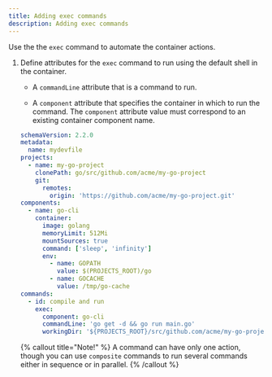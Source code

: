```yaml
---
title: Adding exec commands
description: Adding exec commands
---
```


Use the the `exec` command to automate the container actions.

1. Define attributes for the `exec` command to run using the default
    shell in the container.

    - A `commandLine` attribute that is a command to run.

    - A `component` attribute that specifies the container in which to
      run the command. The `component` attribute value must correspond
      to an existing container component name.

    ```yaml {% filename="devfile.yaml" %}
    schemaVersion: 2.2.0
    metadata:
      name: mydevfile
    projects:
      - name: my-go-project
        clonePath: go/src/github.com/acme/my-go-project
        git:
          remotes:
            origin: 'https://github.com/acme/my-go-project.git'
    components:
      - name: go-cli
        container:
          image: golang
          memoryLimit: 512Mi
          mountSources: true
          command: ['sleep', 'infinity']
          env:
            - name: GOPATH
              value: $(PROJECTS_ROOT)/go
            - name: GOCACHE
              value: /tmp/go-cache
    commands:
      - id: compile and run
        exec:
          component: go-cli
          commandLine: 'go get -d && go run main.go'
          workingDir: '${PROJECTS_ROOT}/src/github.com/acme/my-go-project'
    ```

    {% callout title="Note!" %}
    A command can have only one action, though you can use
    `composite` commands to run several commands either in sequence
    or in parallel.
    {% /callout %}
